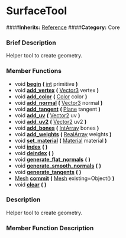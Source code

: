 #  SurfaceTool  
####**Inherits:** [Reference](class_reference)
####**Category:** Core

###  Brief Description  
Helper tool to create geometry.

###  Member Functions 
  * void  **[begin](#begin)**  **(** [int](class_int) primitive  **)**
  * void  **[add&#95;vertex](#add_vertex)**  **(** [Vector3](class_vector3) vertex  **)**
  * void  **[add&#95;color](#add_color)**  **(** [Color](class_color) color  **)**
  * void  **[add&#95;normal](#add_normal)**  **(** [Vector3](class_vector3) normal  **)**
  * void  **[add&#95;tangent](#add_tangent)**  **(** [Plane](class_plane) tangent  **)**
  * void  **[add&#95;uv](#add_uv)**  **(** [Vector2](class_vector2) uv  **)**
  * void  **[add&#95;uv2](#add_uv2)**  **(** [Vector2](class_vector2) uv2  **)**
  * void  **[add&#95;bones](#add_bones)**  **(** [IntArray](class_intarray) bones  **)**
  * void  **[add&#95;weights](#add_weights)**  **(** [RealArray](class_realarray) weights  **)**
  * void  **[set&#95;material](#set_material)**  **(** [Material](class_material) material  **)**
  * void  **[index](#index)**  **(** **)**
  * void  **[deindex](#deindex)**  **(** **)**
  * void  **[generate&#95;flat&#95;normals](#generate_flat_normals)**  **(** **)**
  * void  **[generate&#95;smooth&#95;normals](#generate_smooth_normals)**  **(** **)**
  * void  **[generate&#95;tangents](#generate_tangents)**  **(** **)**
  * [Mesh](class_mesh)  **[commit](#commit)**  **(** [Mesh](class_mesh) existing=Object()  **)**
  * void  **[clear](#clear)**  **(** **)**

###  Description  
Helper tool to create geometry.

###  Member Function Description  
